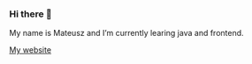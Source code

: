 ### Hi there 👋

My name is Mateusz and I’m currently learing java and frontend.

[My website](https://matpiekos.github.io/) 
